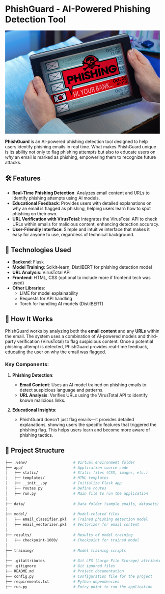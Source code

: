 # PhishGuard - AI-Powered Phishing Detection Tool

![PhishGuard Logo](Phishing.jpg)

**PhishGuard** is an AI-powered phishing detection tool designed to help users identify phishing emails in real time. What makes PhishGuard unique is its ability not only to flag phishing attempts but also to educate users on *why* an email is marked as phishing, empowering them to recognize future attacks.

## 🛠 Features

- **Real-Time Phishing Detection**: Analyzes email content and URLs to identify phishing attempts using AI models.
- **Educational Feedback**: Provides users with detailed explanations on why an email is flagged as phishing, helping users learn how to spot phishing on their own.
- **URL Verification with VirusTotal**: Integrates the VirusTotal API to check URLs within emails for malicious content, enhancing detection accuracy.
- **User-Friendly Interface**: Simple and intuitive interface that makes it easy for anyone to use, regardless of technical background.

## 🚀 Technologies Used

- **Backend**: Flask
- **Model Training**: Scikit-learn, DistilBERT for phishing detection model
- **URL Analysis**: VirusTotal API
- **Frontend**: HTML, CSS (optional to include more if frontend tech was used)
- **Other Libraries**: 
  - LIME for model explainability
  - Requests for API handling
  - Torch for handling AI models (DistilBERT)

## 🎯 How It Works

PhishGuard works by analyzing both the **email content** and any **URLs** within the email. The system uses a combination of AI-powered models and third-party verification (VirusTotal) to flag suspicious content. Once a potential phishing attempt is detected, PhishGuard provides real-time feedback, educating the user on why the email was flagged.

### Key Components:
1. **Phishing Detection**: 
   - **Email Content**: Uses an AI model trained on phishing emails to detect suspicious language and patterns.
   - **URL Analysis**: Verifies URLs using the VirusTotal API to identify known malicious links.
   
2. **Educational Insights**:
   - PhishGuard doesn’t just flag emails—it provides detailed explanations, showing users the specific features that triggered the phishing flag. This helps users learn and become more aware of phishing tactics.

## 📝 Project Structure

```bash
├── .venv/                     # Virtual environment folder
├── app/                       # Application source code
│   ├── static/                # Static files (CSS, images, etc.)
│   ├── templates/             # HTML templates
│   ├── __init__.py            # Initialize Flask app
│   ├── routes.py              # Define routes
│   ├── run.py                 # Main file to run the application
│
├── data/                      # Data folder (sample emails, datasets)
│
├── model/                     # Model-related files
│   ├── email_classifier.pkl   # Trained phishing detection model
│   ├── email_vectorizer.pkl   # Vectorizer for email content
│
├── results/                   # Results of model training
│   ├── checkpoint-1000/       # Checkpoint for trained model
│
├── training/                  # Model training scripts
│
├── .gitattributes             # Git LFS (Large File Storage) attributes
├── .gitignore                 # Git ignored files
├── README.md                  # Project documentation
├── config.py                  # Configuration file for the project
├── requirements.txt           # Python dependencies
├── run.py                     # Entry point to run the application
